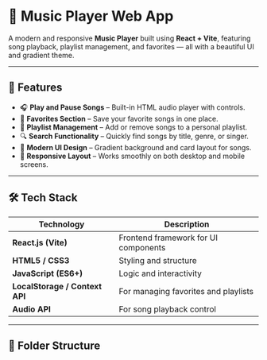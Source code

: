 # 🎵 Music Player Web App

A modern and responsive **Music Player** built using **React + Vite**, featuring song playback, playlist management, and favorites — all with a beautiful UI and gradient theme.  

---

## 🚀 Features

- 🎧 **Play and Pause Songs** – Built-in HTML audio player with controls.  
- 💖 **Favorites Section** – Save your favorite songs in one place.  
- 📜 **Playlist Management** – Add or remove songs to a personal playlist.  
- 🔍 **Search Functionality** – Quickly find songs by title, genre, or singer.  
- 🎨 **Modern UI Design** – Gradient background and card layout for songs.  
- 📱 **Responsive Layout** – Works smoothly on both desktop and mobile screens.  

---

## 🛠️ Tech Stack

| Technology | Description |
|-------------|-------------|
| **React.js (Vite)** | Frontend framework for UI components |
| **HTML5 / CSS3** | Styling and structure |
| **JavaScript (ES6+)** | Logic and interactivity |
| **LocalStorage / Context API** | For managing favorites and playlists |
| **Audio API** | For song playback control |

---

## 📂 Folder Structure

